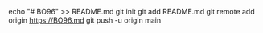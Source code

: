 echo "# BO96" >> README.md
git init
git add README.md
git remote add origin https://BO96.md
git push -u origin main
                
